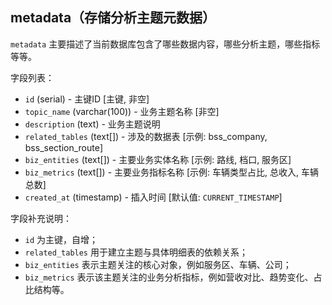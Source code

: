 ## metadata（存储分析主题元数据）

`metadata` 主要描述了当前数据库包含了哪些数据内容，哪些分析主题，哪些指标等等。

字段列表：

- `id` (serial) - 主键ID [主键, 非空]
- `topic_name` (varchar(100)) - 业务主题名称 [非空]
- `description` (text) - 业务主题说明
- `related_tables` (text[]) - 涉及的数据表 [示例: bss_company, bss_section_route]
- `biz_entities` (text[]) - 主要业务实体名称 [示例: 路线, 档口, 服务区]
- `biz_metrics` (text[]) - 主要业务指标名称 [示例: 车辆类型占比, 总收入, 车辆总数]
- `created_at` (timestamp) - 插入时间 [默认值: `CURRENT_TIMESTAMP`]

字段补充说明：

- `id` 为主键，自增；
- `related_tables` 用于建立主题与具体明细表的依赖关系；
- `biz_entities` 表示主题关注的核心对象，例如服务区、车辆、公司；
- `biz_metrics` 表示该主题关注的业务分析指标，例如营收对比、趋势变化、占比结构等。
